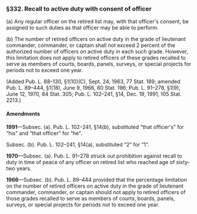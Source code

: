 ### §332. Recall to active duty with consent of officer ###

(a) Any regular officer on the retired list may, with that officer's consent, be assigned to such duties as that officer may be able to perform.

(b) The number of retired officers on active duty in the grade of lieutenant commander, commander, or captain shall not exceed 2 percent of the authorized number of officers on active duty in each such grade. However, this limitation does not apply to retired officers of these grades recalled to serve as members of courts, boards, panels, surveys, or special projects for periods not to exceed one year.

(Added Pub. L. 88–130, §1(10)(C), Sept. 24, 1963, 77 Stat. 189; amended Pub. L. 89–444, §1(18), June 9, 1966, 80 Stat. 196; Pub. L. 91–278, §1(9), June 12, 1970, 84 Stat. 305; Pub. L. 102–241, §14, Dec. 19, 1991, 105 Stat. 2213.)

#### Amendments ####

**1991**—Subsec. (a). Pub. L. 102–241, §14(b), substituted “that officer's” for “his” and “that officer” for “he”.

Subsec. (b). Pub. L. 102–241, §14(a), substituted “2” for “1”.

**1970**—Subsec. (a). Pub. L. 91–278 struck out prohibition against recall to duty in time of peace of any officer on retired list who reached age of sixty-two years.

**1966**—Subsec. (b). Pub. L. 89–444 provided that the percentage limitation on the number of retired officers on active duty in the grade of lieutenant commander, commander, or captain should not apply to retired officers of those grades recalled to serve as members of courts, boards, panels, surveys, or special projects for periods not to exceed one year.